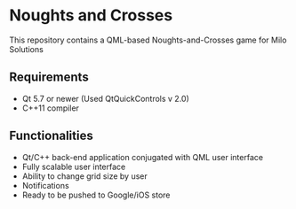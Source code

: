 # Noughts and Crosses
This repository contains a QML-based Noughts-and-Crosses game for Milo Solutions

## Requirements
* Qt 5.7 or newer (Used QtQuickControls v 2.0)
* C++11 compiler

## Functionalities
* Qt/C++ back-end application conjugated with QML user interface
* Fully scalable user interface
* Ability to change grid size by user
* Notifications
* Ready to be pushed to Google/iOS store
